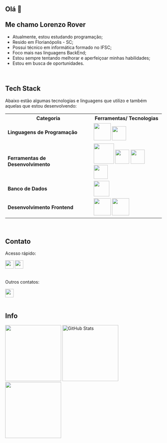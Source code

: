 ## Olá 👋 <br><br> Me chamo Lorenzo Rover

- Atualmente, estou estudando programação;
- Resido em Florianópolis - SC;
- Possui técnico em informática formado no IFSC;
- Foco mais nas linguagens BackEnd;
- Estou sempre tentando melhorar e aperfeiçoar minhas habilidades;
- Estou em busca de oportunidades.

<br>

## Tech Stack

Abaixo estão algumas tecnologias e linguagens que utilizo e também aquelas que estou desenvolvendo:

<div>
  <table>
    <tr>
      <th><strong>Categoria</strong></th>
      <th><strong>Ferramentas/ Tecnologias</strong></th>
    </tr>
    <tr>
      <td><strong>Linguagens de Programação</strong></td>
      <td>
        <img height="55em" src="https://cdn.jsdelivr.net/gh/devicons/devicon@latest/icons/java/java-original-wordmark.svg" />
        <img height="45em" src="https://cdn.jsdelivr.net/gh/devicons/devicon@latest/icons/javascript/javascript-original.svg" />
      </td>
    </tr>
    <tr>
      <td><strong>Ferramentas de Desenvolvimento</strong></td>
      <td>
        <img height="65em" src="https://cdn.jsdelivr.net/gh/devicons/devicon@latest/icons/mysql/mysql-original-wordmark.svg" />
        <img height="45em" src="https://cdn.jsdelivr.net/gh/devicons/devicon@latest/icons/eclipse/eclipse-original.svg" />
        <img height="45em" src="https://cdn.jsdelivr.net/gh/devicons/devicon@latest/icons/git/git-original.svg" />
        <img height="45em" src="https://cdn.jsdelivr.net/gh/devicons/devicon@latest/icons/github/github-original.svg" />
      </td>
    </tr>
    <tr>
      <td><strong>Banco de Dados</strong></td>
      <td>
        <img height="50em" src="https://cdn.jsdelivr.net/gh/devicons/devicon@latest/icons/azuresqldatabase/azuresqldatabase-original.svg" />
      </td>
    </tr>
    <tr>
      <td><strong>Desenvolvimento Frontend</strong></td>
      <td>
        <img height="55em" src="https://cdn.jsdelivr.net/gh/devicons/devicon@latest/icons/html5/html5-original-wordmark.svg" />
        <img height="55em" src="https://cdn.jsdelivr.net/gh/devicons/devicon@latest/icons/css3/css3-original-wordmark.svg" />
      </td>
    </tr>
  </table>
</div>

<br>

## Contato

<div>
<p>Acesso rápido:</p>
<a href = "https://www.linkedin.com/in/lorenzo-rover" target="_blank"><img height="27em" loading="lazy" src="https://img.shields.io/badge/linkedin-%230A66C2?style=for-the-badge&logo=linkedin&logoColor=white" target="_blank"></a>
<a href = "mailto:lorenzo.rover66@gmail.com"><img height="27em" loading="lazy" src="https://img.shields.io/badge/gmail-%23EA4335?style=for-the-badge&logo=gmail&logoColor=white" target="_blank"></a>
<br><br>

<p>Outros contatos:</p>
<img height="27em" loading="lazy" src="https://img.shields.io/badge/user%3A%20Rakard-grey?style=flat-square&logo=discord&logoColor=white&label=Discord&labelColor=%235865F2">

</div>

<br>

## Info

<div>
  <img height="180em" src="https://github-readme-stats.vercel.app/api/top-langs/?username=lorenzorover&layout=compact&langs_count=7&theme=blue-green"/>
  <img height="180em" src="https://github-readme-stats.vercel.app/api?username=lorenzorover&show_icons=true&theme=blue-green" alt="GitHub Stats">
  <img height="180em" src="https://github-readme-streak-stats.herokuapp.com/?user=lorenzorover&theme=blue-green"/>
</div>
